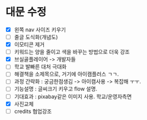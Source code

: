# 대문 수정

- [x] 왼쪽 nav 사이즈 키우기
- [ ] 줄글 도식화(개념도)
- [x] 이모티콘 제거
- [ ] 키워드는 양을 줄이고 색을 바꾸는 방법으로 더욱 강조
- [x] 브실골플레이어 -> 개발자들
- [ ] 학교 발빠른 대처 극대화
- [ ] 해결책을 소제목으로, 거기에 아이캠플러스 ㄱㄱ.
- [ ] 과정 간략화 : 궁금한점생김 -> 아이캠사용 -> 복잡해 ㅜㅜ.
- [ ] 기능설명 : 글씨크기 키우고 flow 설명.
- [ ] 기대효과 : pixabay같은 이미지 사용. 학교/운영자측면
- [x] 사진교체
- [ ] credits 협업강조
